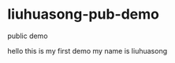 liuhuasong-pub-demo
===================

public demo

hello  this is my first demo            my name is liuhuasong
